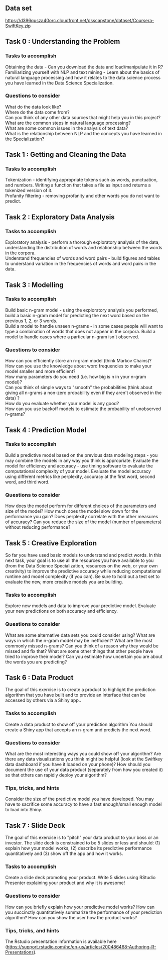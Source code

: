 
## Data set  
https://d396qusza40orc.cloudfront.net/dsscapstone/dataset/Coursera-SwiftKey.zip 

## Task 0 : Understanding the Problem  
### Tasks to accomplish  
Obtaining the data - Can you download the data and load/manipulate it in R?  
Familiarizing yourself with NLP and text mining - Learn about the basics of natural language processing and how it relates to the data 
science process you have learned in the Data Science Specialization.  
### Questions to consider  
What do the data look like?  
Where do the data come from?  
Can you think of any other data sources that might help you in this project?  
What are the common steps in natural language processing?  
What are some common issues in the analysis of text data?  
What is the relationship between NLP and the concepts you have learned in the Specialization?  


## Task 1 : Getting and Cleaning the Data  
### Tasks to accomplish  
Tokenization - identifying appropriate tokens such as words, punctuation, and numbers. Writing a function that takes a file as input and 
returns a tokenized version of it.  
Profanity filtering - removing profanity and other words you do not want to predict.  

## Task 2 : Exploratory Data Analysis
### Tasks to accomplish
Exploratory analysis - perform a thorough exploratory analysis of the data, understanding the distribution of words and relationship 
between the words in the corpora.  
Understand frequencies of words and word pairs - build figures and tables to understand variation in the frequencies of words and word 
pairs in the data.  


## Task 3 : Modelling
### Tasks to accomplish
Build basic n-gram model - using the exploratory analysis you performed, build a basic n-gram model for predicting the next word based 
on the previous 1, 2, or 3 words.  
Build a model to handle unseen n-grams - in some cases people will want to type a combination of words that does not appear in the 
corpora. Build a model to handle cases where a particular n-gram isn't observed.  
### Questions to consider
How can you efficiently store an n-gram model (think Markov Chains)?  
How can you use the knowledge about word frequencies to make your model smaller and more efficient?  
How many parameters do you need (i.e. how big is n in your n-gram model)?  
Can you think of simple ways to "smooth" the probabilities (think about giving all n-grams a non-zero probability even if they aren't 
observed in the data) ?  
How do you evaluate whether your model is any good?  
How can you use backoff models to estimate the probability of unobserved n-grams?   


## Task 4 : Prediction Model
### Tasks to accomplish
Build a predictive model based on the previous data modeling steps - you may combine the models in any way you think is appropriate.
Evaluate the model for efficiency and accuracy - use timing software to evaluate the computational complexity of your model. Evaluate 
the model accuracy using different metrics like perplexity, accuracy at the first word, second word, and third word.
### Questions to consider
How does the model perform for different choices of the parameters and size of the model?
How much does the model slow down for the performance you gain?
Does perplexity correlate with the other measures of accuracy?
Can you reduce the size of the model (number of parameters) without reducing performance?


## Task 5 : Creative Exploration
So far you have used basic models to understand and predict words. In this next task, your goal is to use all the resources you have 
available to you (from the Data Science Specialization, resources on the web, or your own creativity) to improve the predictive accuracy 
while reducing computational runtime and model complexity (if you can). Be sure to hold out a test set to evaluate the new, more 
creative models you are building.
### Tasks to accomplish
Explore new models and data to improve your predictive model.
Evaluate your new predictions on both accuracy and efficiency.
### Questions to consider
What are some alternative data sets you could consider using?
What are ways in which the n-gram model may be inefficient?
What are the most commonly missed n-grams? Can you think of a reason why they would be missed and fix that?
What are some other things that other people have tried to improve their model?
Can you estimate how uncertain you are about the words you are predicting?


## Task 6 : Data Product
The goal of this exercise is to create a product to highlight the prediction algorithm that you have built and to provide an interface 
that can be accessed by others via a Shiny app..
### Tasks to accomplish
Create a data product to show off your prediction algorithm You should create a Shiny app that accepts an n-gram and predicts the next 
word.
### Questions to consider
What are the most interesting ways you could show off your algorithm?
Are there any data visualizations you think might be helpful (look at the Swiftkey data dashboard if you have it loaded on your phone)?
How should you document the use of your data product (separately from how you created it) so that others can rapidly deploy your 
algorithm?
### Tips, tricks, and hints
Consider the size of the predictive model you have developed. You may have to sacrifice some accuracy to have a fast enough/small enough 
model to load into Shiny.


## Task 7 : Slide Deck
The goal of this exercise is to "pitch" your data product to your boss or an investor. The slide deck is constrained to be 5 slides or 
less and should: (1) explain how your model works, (2) describe its predictive performance quantitatively and (3) show off the app and 
how it works.
### Tasks to accomplish
Create a slide deck promoting your product. Write 5 slides using RStudio Presenter explaining your product and why it is awesome!
### Questions to consider
How can you briefly explain how your predictive model works?
How can you succinctly quantitatively summarize the performance of your prediction algorithm?
How can you show the user how the product works?
### Tips, tricks, and hints
The Rstudio presentation information is available here 
(https://support.rstudio.com/hc/en-us/articles/200486468-Authoring-R-Presentations).








